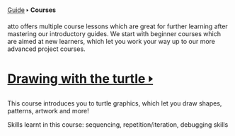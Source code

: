 [Guide](/index.md) 🢒 **Courses**

atto offers multiple course lessons which are great for further learning after mastering our introductory guides. We start with beginner courses which are aimed at new learners, which let you work your way up to our more advanced project courses.

<h1 class="reference"><a href="/courses/turtle.md">Drawing with the turtle 🢒</a></h1>
This course introduces you to turtle graphics, which let you draw shapes, patterns, artwork and more!

Skills learnt in this course: sequencing, repetition/iteration, debugging skills
